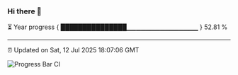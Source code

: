 ### Hi there 👋

⏳ Year progress { ███████████████▁▁▁▁▁▁▁▁▁▁▁▁▁▁▁ } 52.81 %

---

⏰ Updated on Sat, 12 Jul 2025 18:07:06 GMT

![Progress Bar CI](https://github.com/liununu/liununu/workflows/Progress%20Bar%20CI/badge.svg)
